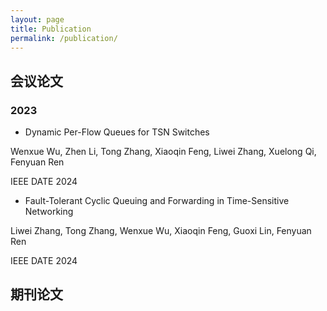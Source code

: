 ```yaml
---
layout: page
title: Publication
permalink: /publication/
---
```


## 会议论文

### 2023

 + Dynamic Per-Flow Queues for TSN Switches

 </u>Wenxue Wu</u>, Zhen Li, Tong Zhang, Xiaoqin Feng, Liwei Zhang, Xuelong Qi, Fenyuan Ren

 IEEE DATE 2024

 + Fault-Tolerant Cyclic Queuing and Forwarding in Time-Sensitive Networking

 Liwei Zhang, Tong Zhang, </u>Wenxue Wu</u>, Xiaoqin Feng, Guoxi Lin, Fenyuan Ren

IEEE DATE 2024

## 期刊论文


